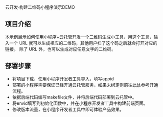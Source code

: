 云开发·构建二维码小程序演示DEMO

## 项目介绍
本示例展示如何使用小程序+云托管开发一个二维码生成小工具，用这个工具，输入一个 URL 就可以生成相应的二维码，其他用户扫了这个码之后就会打开对应的链接。
除了 URL 外，也可以生成对应任意文字的二维码。

## 部署步骤
- 将项目下载，使用小程序开发者工具导入，填写appid
- 部署的小程序需要保证已经开通云托管服务，如果未绑定则前往[此处](https://cloud.tencent.com/document/product/1243)参考开通流程。
- 依据后端代码编写makefile文件，并将后端代码部署到云托管中。
- 将envid填写到初始化函数中，并在小程序开发者工具中构建前端页面。
- 修改版本流量，在小程序开发者工具中即可体验产品效果。

